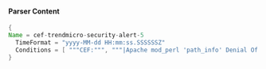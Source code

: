 #### Parser Content
```Java
{
Name = cef-trendmicro-security-alert-5
  TimeFormat = "yyyy-MM-dd HH:mm:ss.SSSSSSZ"
  Conditions = [ """CEF:""", """|Apache mod_perl 'path_info' Denial Of Service|""" ]
}
```
